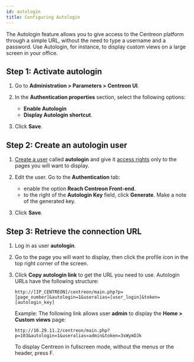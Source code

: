 ```yaml
---
id: autologin
title: Configuring Autologin
---
```


The Autologin feature allows you to give access to the Centreon platform through a simple URL, without the need to type a username and a password. Use Autologin, for instance, to display custom views on a large screen in your office. 

## Step 1: Activate autologin

1. Go to **Administration > Parameters > Centreon UI**.

2. In the **Authentication properties** section, select the following options:

    - **Enable Autologin**
    - **Display Autologin shortcut**. 

3. Click **Save**.

## Step 2: Create an autologin user

1. [Create a user](../monitoring/basic-objects/contacts-create.md) called **autologin** and give it [access rights](../administration/access-control-lists.md) only to the pages you will want to display.

2. Edit the user. Go to the **Authentication** tab:
    - enable the option **Reach Centreon Front-end**.
    - to the right of the **Autologin Key** field, click **Generate**. Make a note of the generated key.

3. Click **Save**.

## Step 3: Retrieve the connection URL

1. Log in as user **autologin**.

1. Go to the page you will want to display, then click the profile icon in the top right corner of the screen.

2. Click **Copy autologin link** to get the URL you need to use. Autologin URLs have the following structure:

    ```
    http://[IP_CENTREON]/centreon/main.php?p=[page_number]&autologin=1&useralias=[user_login]&token=[autologin_key]
    ```

    Example: The following link allows user **admin** to display the **Home > Custom views** page: 
    ```
    http://10.29.11.2/centreon/main.php?p=103&autologin=1&useralias=admin&token=3sWymDJk
    ```

    To display Centreon in fullscreen mode, without the menus or the header, press F.
 	 
